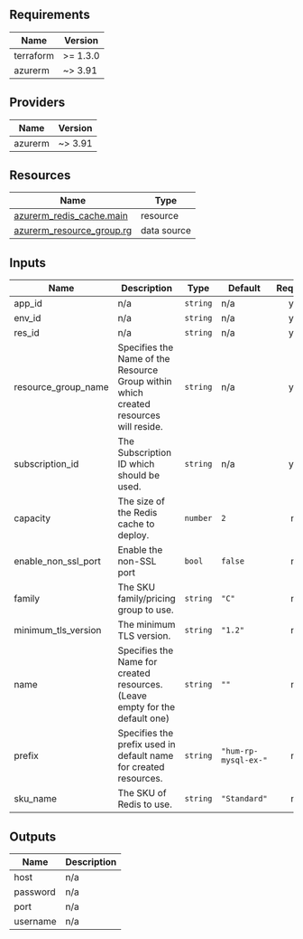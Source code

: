<!-- BEGIN_TF_DOCS -->
## Requirements

| Name | Version |
|------|---------|
| terraform | >= 1.3.0 |
| azurerm | ~> 3.91 |

## Providers

| Name | Version |
|------|---------|
| azurerm | ~> 3.91 |

## Resources

| Name | Type |
|------|------|
| [azurerm_redis_cache.main](https://registry.terraform.io/providers/hashicorp/azurerm/latest/docs/resources/redis_cache) | resource |
| [azurerm_resource_group.rg](https://registry.terraform.io/providers/hashicorp/azurerm/latest/docs/data-sources/resource_group) | data source |

## Inputs

| Name | Description | Type | Default | Required |
|------|-------------|------|---------|:--------:|
| app\_id | n/a | `string` | n/a | yes |
| env\_id | n/a | `string` | n/a | yes |
| res\_id | n/a | `string` | n/a | yes |
| resource\_group\_name | Specifies the Name of the Resource Group within which created resources will reside. | `string` | n/a | yes |
| subscription\_id | The Subscription ID which should be used. | `string` | n/a | yes |
| capacity | The size of the Redis cache to deploy. | `number` | `2` | no |
| enable\_non\_ssl\_port | Enable the non-SSL port | `bool` | `false` | no |
| family | The SKU family/pricing group to use. | `string` | `"C"` | no |
| minimum\_tls\_version | The minimum TLS version. | `string` | `"1.2"` | no |
| name | Specifies the Name for created resources. (Leave empty for the default one) | `string` | `""` | no |
| prefix | Specifies the prefix used in default name for created resources. | `string` | `"hum-rp-mysql-ex-"` | no |
| sku\_name | The SKU of Redis to use. | `string` | `"Standard"` | no |

## Outputs

| Name | Description |
|------|-------------|
| host | n/a |
| password | n/a |
| port | n/a |
| username | n/a |
<!-- END_TF_DOCS -->